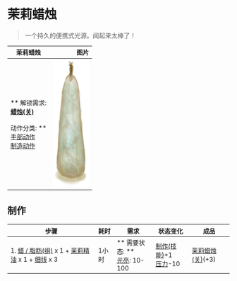# 茉莉蜡烛  
> 一个持久的便携式光源。闻起来太棒了！  
  
  茉莉蜡烛  |   图片   
 ----  |  ----:   
 ** 解锁需求: **<br>[蜡烛(关)](CandleOff.md)<br><br>** 动作分类: **<br>[手部动作](HandAction.md)<br>[制造动作](CraftAction.md)  |  <img decoding="async" src="Sprite/CandleOffJasmine.png" href="a.md" style="max-width:300px;max-height:300px;">   
  
## 制作  
步骤  |  耗时  |  需求  |  状态变化  |  成品  
----  |  ----  |  ----  |  ----  |  ----  
1. [蜡 / 脂肪(组)](GpTag_WaxFat.md) x 1 + [茉莉精油](LQ_OilJasmine.md) x 1 + [细线](CordFiber.md) x 3  |  1小时  |  ** 需要状态: **<br>[光亮](Light.md): 10-100  |  [制作(技能)](Skill_Crafting.md)+1<br>[压力](Stress.md)-10  |  [茉莉蜡烛(关)](CandleJasmineOff.md)(+3)  


<script>document.title="茉莉蜡烛 - 卡牌生存百科 Card Survival Wiki";</script>